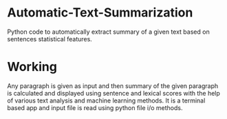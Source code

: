 # Automatic-Text-Summarization
Python code to automatically extract summary of a given text based on sentences statistical features.


# Working
Any paragraph is given as input and then summary of the given paragraph is calculated and displayed using sentence and lexical scores with the help of various text analysis and machine learning methods.
It is a terminal based app and input file is read using python file i/o methods.
